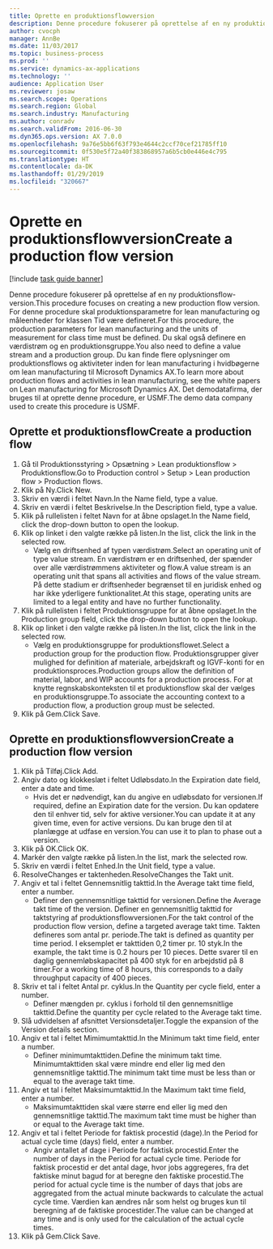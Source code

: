 ```yaml
---
title: Oprette en produktionsflowversion
description: Denne procedure fokuserer på oprettelse af en ny produktionsflow-version.
author: cvocph
manager: AnnBe
ms.date: 11/03/2017
ms.topic: business-process
ms.prod: ''
ms.service: dynamics-ax-applications
ms.technology: ''
audience: Application User
ms.reviewer: josaw
ms.search.scope: Operations
ms.search.region: Global
ms.search.industry: Manufacturing
ms.author: conradv
ms.search.validFrom: 2016-06-30
ms.dyn365.ops.version: AX 7.0.0
ms.openlocfilehash: 9a76e5bb6f63f793e4644c2ccf70cef21785ff10
ms.sourcegitcommit: 0f530e5f72a40f383868957a6b5cb0e446e4c795
ms.translationtype: HT
ms.contentlocale: da-DK
ms.lasthandoff: 01/29/2019
ms.locfileid: "320667"
---
```

# <a name="create-a-production-flow-version"></a><span data-ttu-id="60285-103">Oprette en produktionsflowversion</span><span class="sxs-lookup"><span data-stu-id="60285-103">Create a production flow version</span></span>

[!include [task guide banner](../../includes/task-guide-banner.md)]

<span data-ttu-id="60285-104">Denne procedure fokuserer på oprettelse af en ny produktionsflow-version.</span><span class="sxs-lookup"><span data-stu-id="60285-104">This procedure focuses on creating a new production flow version.</span></span> <span data-ttu-id="60285-105">For denne procedure skal produktionsparametre for lean manufacturing og måleenheder for klassen Tid være defineret.</span><span class="sxs-lookup"><span data-stu-id="60285-105">For this procedure, the production parameters for lean manufacturing and the units of measurement for class time must be defined.</span></span> <span data-ttu-id="60285-106">Du skal også definere en værdistrøm og en produktionsgruppe.</span><span class="sxs-lookup"><span data-stu-id="60285-106">You also need to define a value stream and a production group.</span></span> <span data-ttu-id="60285-107">Du kan finde flere oplysninger om produktionsflows og aktiviteter inden for lean manufacturing i hvidbøgerne om lean manufacturing til Microsoft Dynamics AX.</span><span class="sxs-lookup"><span data-stu-id="60285-107">To learn more about production flows and activities in lean manufacturing, see the white papers on Lean manufacturing for Microsoft Dynamics AX.</span></span> <span data-ttu-id="60285-108">Det demodatafirma, der bruges til at oprette denne procedure, er USMF.</span><span class="sxs-lookup"><span data-stu-id="60285-108">The demo data company used to create this procedure is USMF.</span></span>


## <a name="create-a-production-flow"></a><span data-ttu-id="60285-109">Oprette et produktionsflow</span><span class="sxs-lookup"><span data-stu-id="60285-109">Create a production flow</span></span>
1. <span data-ttu-id="60285-110">Gå til Produktionsstyring > Opsætning > Lean produktionsflow > Produktionsflow.</span><span class="sxs-lookup"><span data-stu-id="60285-110">Go to Production control > Setup > Lean production flow > Production flows.</span></span>
2. <span data-ttu-id="60285-111">Klik på Ny.</span><span class="sxs-lookup"><span data-stu-id="60285-111">Click New.</span></span>
3. <span data-ttu-id="60285-112">Skriv en værdi i feltet Navn.</span><span class="sxs-lookup"><span data-stu-id="60285-112">In the Name field, type a value.</span></span>
4. <span data-ttu-id="60285-113">Skriv en værdi i feltet Beskrivelse.</span><span class="sxs-lookup"><span data-stu-id="60285-113">In the Description field, type a value.</span></span>
5. <span data-ttu-id="60285-114">Klik på rullelisten i feltet Navn for at åbne opslaget.</span><span class="sxs-lookup"><span data-stu-id="60285-114">In the Name field, click the drop-down button to open the lookup.</span></span>
6. <span data-ttu-id="60285-115">Klik op linket i den valgte række på listen.</span><span class="sxs-lookup"><span data-stu-id="60285-115">In the list, click the link in the selected row.</span></span>
    * <span data-ttu-id="60285-116">Vælg en driftsenhed af typen værdistrøm.</span><span class="sxs-lookup"><span data-stu-id="60285-116">Select an operating unit of type value stream.</span></span> <span data-ttu-id="60285-117">En værdistrøm er en driftsenhed, der spænder over alle værdistrømmens aktiviteter og flow.</span><span class="sxs-lookup"><span data-stu-id="60285-117">A value stream is an operating unit that spans all activities and flows of the value stream.</span></span> <span data-ttu-id="60285-118">På dette stadium er driftsenheder begrænset til en juridisk enhed og har ikke yderligere funktionalitet.</span><span class="sxs-lookup"><span data-stu-id="60285-118">At this stage, operating units are limited to a legal entity and have no further functionality.</span></span>  
7. <span data-ttu-id="60285-119">Klik på rullelisten i feltet Produktionsgruppe for at åbne opslaget.</span><span class="sxs-lookup"><span data-stu-id="60285-119">In the Production group field, click the drop-down button to open the lookup.</span></span>
8. <span data-ttu-id="60285-120">Klik op linket i den valgte række på listen.</span><span class="sxs-lookup"><span data-stu-id="60285-120">In the list, click the link in the selected row.</span></span>
    * <span data-ttu-id="60285-121">Vælg en produktionsgruppe for produktionsflowet.</span><span class="sxs-lookup"><span data-stu-id="60285-121">Select a production group for the production flow.</span></span> <span data-ttu-id="60285-122">Produktionsgrupper giver mulighed for definition af materiale, arbejdskraft og IGVF-konti for en produktionsproces.</span><span class="sxs-lookup"><span data-stu-id="60285-122">Production groups allow the definition of material, labor, and WIP accounts for a production process.</span></span> <span data-ttu-id="60285-123">For at knytte regnskabskonteksten til et produktionsflow skal der vælges en produktionsgruppe.</span><span class="sxs-lookup"><span data-stu-id="60285-123">To associate the accounting context to a production flow, a production group must be selected.</span></span>  
9. <span data-ttu-id="60285-124">Klik på Gem.</span><span class="sxs-lookup"><span data-stu-id="60285-124">Click Save.</span></span>

## <a name="create-a-production-flow-version"></a><span data-ttu-id="60285-125">Oprette en produktionsflowversion</span><span class="sxs-lookup"><span data-stu-id="60285-125">Create a production flow version</span></span>
1. <span data-ttu-id="60285-126">Klik på Tilføj.</span><span class="sxs-lookup"><span data-stu-id="60285-126">Click Add.</span></span>
2. <span data-ttu-id="60285-127">Angiv dato og klokkeslæt i feltet Udløbsdato.</span><span class="sxs-lookup"><span data-stu-id="60285-127">In the Expiration date field, enter a date and time.</span></span>
    * <span data-ttu-id="60285-128">Hvis det er nødvendigt, kan du angive en udløbsdato for versionen.</span><span class="sxs-lookup"><span data-stu-id="60285-128">If required, define an Expiration date for the version.</span></span> <span data-ttu-id="60285-129">Du kan opdatere den til enhver tid, selv for aktive versioner.</span><span class="sxs-lookup"><span data-stu-id="60285-129">You can update it at any given time, even for active versions.</span></span> <span data-ttu-id="60285-130">Du kan bruge den til at planlægge at udfase en version.</span><span class="sxs-lookup"><span data-stu-id="60285-130">You can use it to plan to phase out a version.</span></span>  
3. <span data-ttu-id="60285-131">Klik på OK.</span><span class="sxs-lookup"><span data-stu-id="60285-131">Click OK.</span></span>
4. <span data-ttu-id="60285-132">Markér den valgte række på listen.</span><span class="sxs-lookup"><span data-stu-id="60285-132">In the list, mark the selected row.</span></span>
5. <span data-ttu-id="60285-133">Skriv en værdi i feltet Enhed.</span><span class="sxs-lookup"><span data-stu-id="60285-133">In the Unit field, type a value.</span></span>
6. <span data-ttu-id="60285-134">ResolveChanges er taktenheden.</span><span class="sxs-lookup"><span data-stu-id="60285-134">ResolveChanges the Takt unit.</span></span>
7. <span data-ttu-id="60285-135">Angiv et tal i feltet Gennemsnitlig takttid.</span><span class="sxs-lookup"><span data-stu-id="60285-135">In the Average takt time field, enter a number.</span></span>
    * <span data-ttu-id="60285-136">Definer den gennemsnitlige takttid for versionen.</span><span class="sxs-lookup"><span data-stu-id="60285-136">Define the Average takt time of the version.</span></span> <span data-ttu-id="60285-137">Definer en gennemsnitlig takttid for taktstyring af produktionsflowversionen.</span><span class="sxs-lookup"><span data-stu-id="60285-137">For the takt control of the production flow version, define a targeted average takt time.</span></span> <span data-ttu-id="60285-138">Takten defineres som antal pr. periode.</span><span class="sxs-lookup"><span data-stu-id="60285-138">The takt is defined as quantity per time period.</span></span> <span data-ttu-id="60285-139">I eksemplet er takttiden 0,2 timer pr. 10 styk.</span><span class="sxs-lookup"><span data-stu-id="60285-139">In the example, the takt time is 0.2 hours per 10 pieces.</span></span> <span data-ttu-id="60285-140">Dette svarer til en daglig gennemløbskapacitet på 400 styk for en arbejdstid på 8 timer.</span><span class="sxs-lookup"><span data-stu-id="60285-140">For a working time of 8 hours, this corresponds to a daily throughput capacity of 400 pieces.</span></span>  
8. <span data-ttu-id="60285-141">Skriv et tal i feltet Antal pr. cyklus.</span><span class="sxs-lookup"><span data-stu-id="60285-141">In the Quantity per cycle field, enter a number.</span></span>
    * <span data-ttu-id="60285-142">Definer mængden pr. cyklus i forhold til den gennemsnitlige takttid.</span><span class="sxs-lookup"><span data-stu-id="60285-142">Define the quantity per cycle related to the Average takt time.</span></span>  
9. <span data-ttu-id="60285-143">Slå udvidelsen af afsnittet Versionsdetaljer.</span><span class="sxs-lookup"><span data-stu-id="60285-143">Toggle the expansion of the Version details section.</span></span>
10. <span data-ttu-id="60285-144">Angiv et tal i feltet Mimimumtakttid.</span><span class="sxs-lookup"><span data-stu-id="60285-144">In the Minimum takt time field, enter a number.</span></span>
    * <span data-ttu-id="60285-145">Definer minimumtakttiden.</span><span class="sxs-lookup"><span data-stu-id="60285-145">Define the minimum takt time.</span></span> <span data-ttu-id="60285-146">Minimumtakttiden skal være mindre end eller lig med den gennemsnitlige takttid.</span><span class="sxs-lookup"><span data-stu-id="60285-146">The minimum takt time must be less than or equal to the average takt time.</span></span>  
11. <span data-ttu-id="60285-147">Angiv et tal i feltet Maksimumtakttid.</span><span class="sxs-lookup"><span data-stu-id="60285-147">In the Maximum takt time field, enter a number.</span></span>
    * <span data-ttu-id="60285-148">Maksimumtakttiden skal være større end eller lig med den gennemsnitlige takttid.</span><span class="sxs-lookup"><span data-stu-id="60285-148">The maximum takt time must be higher than or equal to the Average takt time.</span></span>  
12. <span data-ttu-id="60285-149">Angiv et tal i feltet Periode for faktisk procestid (dage).</span><span class="sxs-lookup"><span data-stu-id="60285-149">In the Period for actual cycle time (days) field, enter a number.</span></span>
    * <span data-ttu-id="60285-150">Angiv antallet af dage i Periode for faktisk procestid.</span><span class="sxs-lookup"><span data-stu-id="60285-150">Enter the number of days in the Period for actual cycle time.</span></span> <span data-ttu-id="60285-151">Periode for faktisk procestid er det antal dage, hvor jobs aggregeres, fra det faktiske minut bagud for at beregne den faktiske procestid.</span><span class="sxs-lookup"><span data-stu-id="60285-151">The period for actual cycle time is the number of days that jobs are aggregated from the actual minute backwards to calculate the actual cycle time.</span></span> <span data-ttu-id="60285-152">Værdien kan ændres når som helst og bruges kun til beregning af de faktiske procestider.</span><span class="sxs-lookup"><span data-stu-id="60285-152">The value can be changed at any time and is only used for the calculation of the actual cycle times.</span></span>  
13. <span data-ttu-id="60285-153">Klik på Gem.</span><span class="sxs-lookup"><span data-stu-id="60285-153">Click Save.</span></span>


